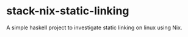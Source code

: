 # stack-nix-static-linking

A simple haskell project to investigate static linking on linux using
Nix.
